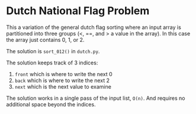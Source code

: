 # Dutch National Flag Problem

This a variation of the general dutch flag sorting where an input array is
partitioned into three groups (<, ==, and > a value in the array). In this
case the array just contains 0, 1, or 2.

The solution is `sort_012()` in `dutch.py`.

The solution keeps track of 3 indices:
1. `front` which is where to write the next 0
2. `back` which is where to write the next 2
3. `next` which is the next value to examine

The solution works in a single pass of the input list, `O(n)`. And requires
no additional space beyond the indices.

